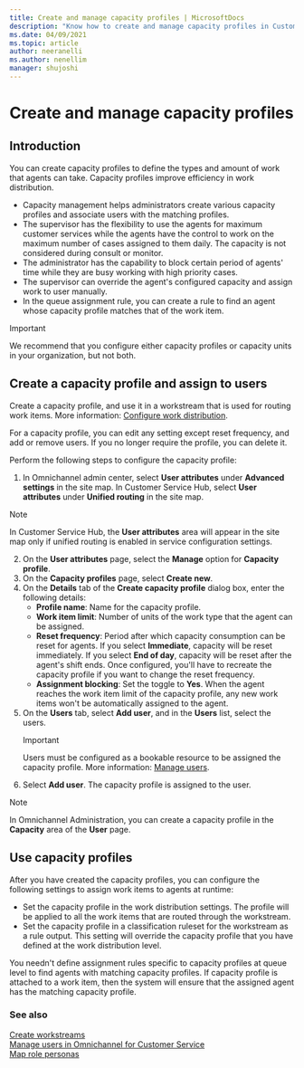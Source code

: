 ```yaml
---
title: Create and manage capacity profiles | MicrosoftDocs
description: "Know how to create and manage capacity profiles in Customer Service"
ms.date: 04/09/2021
ms.topic: article
author: neeranelli
ms.author: nenellim
manager: shujoshi
---
```


# Create and manage capacity profiles

## Introduction

You can create capacity profiles to define the types and amount of work that agents can take. Capacity profiles improve efficiency in work distribution.

- Capacity management helps administrators create various capacity profiles and associate users with the matching profiles.
- The supervisor has the flexibility to use the agents for maximum customer services while the agents have the control to work on the maximum number of cases assigned to them daily. The capacity is not considered during consult or monitor.
- The administrator has the capability to block certain period of agents' time while they are busy working with high priority cases.
- The supervisor can override the agent's configured capacity and assign work to user manually.
- In the queue assignment rule, you can create a rule to find an agent whose capacity profile matches that of the work item.

> [!IMPORTANT]
> We recommend that you configure either capacity profiles or capacity units in your organization, but not both.

## Create a capacity profile and assign to users

Create a capacity profile, and use it in a workstream that is used for routing work items. More information: [Configure work distribution](create-workstreams.md#configure-work-distribution).

For a capacity profile, you can edit any setting except reset frequency, and add or remove users. If you no longer require the profile, you can delete it.

Perform the following steps to configure the capacity profile:

1. In Omnichannel admin center, select **User attributes** under **Advanced settings** in the site map. In Customer Service Hub, select **User attributes** under **Unified routing** in the site map.

  > [!NOTE]
  > In Customer Service Hub, the **User attributes** area will appear in the site map only if unified routing is enabled in service configuration settings.

2. On the **User attributes** page, select the **Manage** option for **Capacity profile**.
3. On the **Capacity profiles** page, select **Create new**.
4. On the **Details** tab of the **Create capacity profile** dialog box, enter the following details:
   - **Profile name**: Name for the capacity profile.
   -  **Work item limit**: Number of units of the work type that the agent can be assigned.
   -  **Reset frequency**: Period after which capacity consumption can be reset for agents. If you select **Immediate**, capacity will be reset immediately. If you select **End of day**, capacity will be reset after the agent's shift ends. Once configured, you'll have to recreate the capacity profile if you want to change the reset frequency.
   -  **Assignment blocking**: Set the toggle to **Yes**. When the agent reaches the work item limit of the capacity profile, any new work items won't be automatically assigned to the agent.
5. On the **Users** tab, select **Add user**, and in the **Users** list, select the users.
   > [!IMPORTANT]
   > Users must be configured as a bookable resource to be assigned the capacity profile. More information: [Manage users](users-user-profiles.md).
6. Select **Add user**. The capacity profile is assigned to the user.

> [!NOTE]
> In Omnichannel Administration, you can create a capacity profile in the **Capacity** area of the **User** page.

## Use capacity profiles

After you have created the capacity profiles, you can configure the following settings to assign work items to agents at runtime:

- Set the capacity profile in the work distribution settings. The profile will be applied to all the work items that are routed through the workstream.
- Set the capacity profile in a classification ruleset for the workstream as a rule output. This setting will override the capacity profile that you have defined at the work distribution level.

You needn't define assignment rules specific to capacity profiles at queue level to find agents with matching capacity profiles. If capacity profile is attached to a work item, then the system will ensure that the assigned agent has the matching capacity profile.

### See also

[Create workstreams](create-workstreams.md)  
[Manage users in Omnichannel for Customer Service](users-user-profiles.md)  
[Map role personas](role-persona-mapping.md)  
